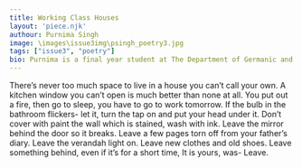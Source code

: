 ```yaml
---
title: Working Class Houses
layout: 'piece.njk'
authour: Purnima Singh
image: \images\issue3img\psingh_poetry3.jpg
tags: ["issue3", "poetry"]
bio: Purnima is a final year student at The Department of Germanic and Romance Studies at the University of Delhi. She loves Dorothy Parker, Bo Burnham, and coffee- necessarily in that order. She also finds referring to herself in the third person extremely weird, after all, only Tia Ahuja from Remix can pull it off.
---
```

There’s never too much space
to live in a house
you can’t call your own.
A kitchen window you can’t open
is much better than none at all.
You put out a fire,
then go to sleep,
you have to go to work tomorrow.
If the bulb in the bathroom flickers-
let it,
turn the tap on and put your head under it.
Don’t cover with paint
the wall which is stained,
wash with ink.
Leave the mirror behind the door so it breaks.
Leave a few pages torn off from your father’s diary.
Leave the verandah light on.
Leave new clothes and old shoes.
Leave something behind, even if it’s for a short time,
It is yours, was-
Leave.